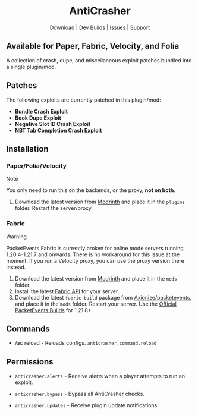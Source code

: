 <div align="center">
    <h1>AntiCrasher</h1>
    <div>
        <a href="https://modrinth.com/plugin/anticrasher/versions">Download</a>
        <span> | </span>
        <a href="https://github.com/smashyalts/AntiCrasher/actions/workflows/ci.yml?query=branch%3Adev+is%3Asuccess">Dev Builds</a>
        <span> | </span>
        <a href="https://github.com/smashyalts/AntiCrasher/issues">Issues</a>
        <span> | </span>
        <a href="https://discord.gg/FJ3EVbA25d">Support</a>
    </div>
</div>

## Available for Paper, Fabric, Velocity, and Folia

A collection of crash, dupe, and miscellaneous exploit patches bundled into a single plugin/mod.

## Patches
The following exploits are currently patched in this plugin/mod:
- **Bundle Crash Exploit**
- **Book Dupe Exploit**
- **Negative Slot ID Crash Exploit**
- **NBT Tab Completion Crash Exploit**

## Installation
### Paper/Folia/Velocity
>[!NOTE]
>You only need to run this on the backends, or the proxy, **not on both**.

1. Download the latest version from [Modrinth](https://modrinth.com/plugin/anticrasher/versions?l=spigot&l=purpur&l=paper&l=bukkit&l=folia) and place it in the `plugins` folder. Restart the server/proxy.

### Fabric
>[!WARNING]
> PacketEvents Fabric is currently broken for online mode servers running 1.20.4-1.21.7 and onwards.
> There is no workaround for this issue at the moment. If you run a Velocity proxy, you can use the proxy version there instead.

1. Download the latest version from [Modrinth](https://modrinth.com/plugin/anticrasher/versions?l=fabric) and place it in the `mods` folder.
2. Install the latest [Fabric API](https://modrinth.com/mod/fabric-api/versions) for your server.
3. Download the latest `fabric-build` package from [Axionize/packetevents](https://github.com/Axionize/packetevents/actions/workflows/gradle-publish.yml?query=branch%3Afix%2Ffabric-events+is%3Asuccess), and place it in the `mods` folder. Restart your server.
    Use the [Official PacketEvents Builds](https://modrinth.com/plugin/packetevents) for 1.21.8+.

## Commands
- /ac reload - Reloads configs. `anticrasher.command.reload`

## Permissions
- `anticrasher.alerts` - Receive alerts when a player attempts to run an exploit.
- `anticrasher.bypass` - Bypass all AntiCrasher checks.

- `anticrasher.updates` - Receive plugin update notifications

